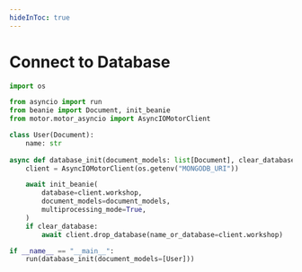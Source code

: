 ```yaml
---
hideInToc: true
---
```


# Connect to Database

```python 
import os

from asyncio import run
from beanie import Document, init_beanie
from motor.motor_asyncio import AsyncIOMotorClient

class User(Document):
    name: str
    
async def database_init(document_models: list[Document], clear_database: bool = False) -> None:
    client = AsyncIOMotorClient(os.getenv("MONGODB_URI"))

    await init_beanie(
        database=client.workshop,
        document_models=document_models,
        multiprocessing_mode=True,
    )
    if clear_database:
        await client.drop_database(name_or_database=client.workshop)

if __name__ == "__main__":
    run(database_init(document_models=[User]))
```

<FooterLink text="*Documentation Beanie: How to Initialize Connection" link="https://beanie-odm.dev/tutorial/initialization/" />


<!--
TODO: add lines to coder
# lines 
# Create Motor client
# To drop database - for easier iterate and test.
# Initialize beanie with the Sample document class and a database
Beanie uses Motor as an async database engine. To initialize previously created documents, you should provide a Motor database instance and a list of your document models to the init_beanie(...) function, as it is shown in the example:
Function **`init_beanie`** also supports the parameters named:
* `allow_index_dropping: bool = False` - If you manage the indexes by yourself, when the parameter is set to`True`, indexes will be dropped.
* `recreate_views: bool = False` - If you want to use virtual views this parameter should be set to `True` *(aggregation pipelines stored in MongoDB that act as collections for reading operations)*.
* `multiprocessing_mode: bool = False` - If multiprocessing mode is set to `True` it will patch the motor client to use process's event loop. -->